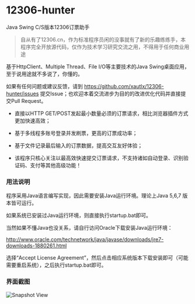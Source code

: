 12306-hunter
============

Java Swing C/S版本12306订票助手

> 自从有了12306.cn，作为标准程序员闲的没事就有了新的乐趣练练手，本程序完全开放源代码，仅作为技术学习研究交流之用，不得用于任何商业用途

基于HttpClient、Multiple Thread、File I/O等主要技术的Java Swing桌面应用，至于说用途就不多说了，你懂的。

如果有任何问题或建议反馈，请到 https://github.com/xautlx/12306-hunter/issues 提交Issue；也欢迎本着交流进步为目的的改进优化代码并直接提交Pull Request。

* 直接以HTTP GET/POST发起最小数量必须的订票请求，相比浏览器插件方式更加快速高效；

* 基于多线程多账号登录并发刷票，更高的订票成功率；

* 基于文件记录最后输入的订票数据，提高交互友好体验；

* 该程序只核心关注以最高效快速提交订票请求，不支持诸如自动登录、识别验证码、支付等其他高级功能！

### 用法说明

程序采用Java语言编写实现，因此需要安装Java运行环境。理论上Java 5,6,7 版本皆可运行。

如果系统已安装过Java运行环境，则直接执行startup.bat即可。

当然如果不懂Java也没关系，请自行访问Oracle下载安装Java运行环境：

http://www.oracle.com/technetwork/java/javase/downloads/jre7-downloads-1880261.html

选择“Accept License Agreement”，然后点击相应系统版本下载安装即可（可能需要重启系统），之后执行startup.bat即可。


### 界面截图

![Snapshot View](https://raw.github.com/xautlx/12306-hunter/master/snapshot/index.gif)